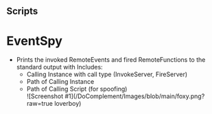 ## Scripts
# EventSpy
- Prints the invoked RemoteEvents and fired RemoteFunctions to the standard output with 
  Includes:   
  - Calling Instance with call type (InvokeServer, FireServer)
  - Path of Calling Instance
  - Path of Calling Script (for spoofing)   
  ![Screenshot #1](/DoComplement/Images/blob/main/foxy.png?raw=true loverboy)
